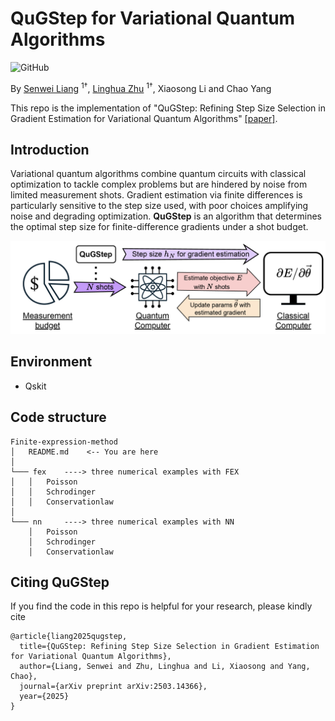 # QuGStep for Variational Quantum Algorithms
![GitHub](https://img.shields.io/github/license/gbup-group/DIANet.svg)

By [Senwei Liang](https://leungsamwai.github.io) <sup>1†</sup>, [Linghua Zhu](https://scholar.google.com/citations?user=BNPyHf4AAAAJ&hl=en) <sup>1†</sup>, Xiaosong Li and Chao Yang

This repo is the implementation of "QuGStep: Refining Step Size Selection in Gradient Estimation for Variational Quantum Algorithms" [[paper]](https://arxiv.org/abs/2503.14366).

## Introduction

Variational quantum algorithms combine quantum circuits with classical optimization to tackle complex problems but are hindered by noise from limited measurement shots. Gradient estimation via finite differences is particularly sensitive to the step size used, with poor choices amplifying noise and degrading optimization. **QuGStep** is an algorithm that determines the optimal step size for finite-difference gradients under a shot budget. 

![image](QuGstep.png)

## Environment
* Qskit

## Code structure

```
Finite-expression-method
│   README.md    <-- You are here
│
└─── fex    ----> three numerical examples with FEX
│   │   Poisson
│   │   Schrodinger
│   │   Conservationlaw
│   
└─── nn     ----> three numerical examples with NN
    │   Poisson
    │   Schrodinger
    │   Conservationlaw
```
## Citing QuGStep
If you find the code in this repo is helpful for your research, please kindly cite
```
@article{liang2025qugstep,
  title={QuGStep: Refining Step Size Selection in Gradient Estimation for Variational Quantum Algorithms},
  author={Liang, Senwei and Zhu, Linghua and Li, Xiaosong and Yang, Chao},
  journal={arXiv preprint arXiv:2503.14366},
  year={2025}
}
```
